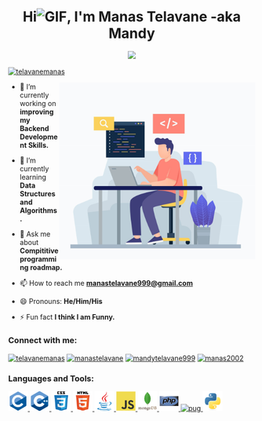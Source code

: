 
<h1 align="center">Hi<img alt="GIF" src="https://github.com/TheDudeThatCode/TheDudeThatCode/raw/master/Assets/Hi.gif?raw=true" width="40vw" style="max-width: 100%;">, I'm Manas Telavane -aka Mandy</h1>
<p align="center">
  <img src="https://readme-typing-svg.demolab.com/?lines=A+{assionate+Compititive+Programmer!;A+Passionate+Full+Stack+Developer!&font=Fira%20Code&center=true&width=380&height=50&duration=4000&pause=1000">
</p>

<p align="left"> <a href="https://twitter.com/telavanemanas" target="blank"><img src="https://img.shields.io/twitter/follow/telavanemanas?logo=twitter&style=for-the-badge" alt="telavanemanas" /></a> </p>
<img align="right" alt="cod" width="400" src="https://raw.githubusercontent.com/manastelavane/imagereadme/main/2842680.jpg">

- 🔭 I’m currently working on **improving my Backend Development Skills.**

- 🌱 I’m currently learning **Data Structures and Algorithms.**

- 💬 Ask me about **Compititive programming roadmap.**

- 📫 How to reach me **manastelavane999@gmail.com**
- 😄 Pronouns: **He/Him/His**

- ⚡ Fun fact **I think I am Funny.**

<h3 align="left">Connect with me:</h3>
<p align="left">
<a href="https://twitter.com/telavanemanas" target="blank"><img align="center" src="https://raw.githubusercontent.com/rahuldkjain/github-profile-readme-generator/master/src/images/icons/Social/twitter.svg" alt="telavanemanas" height="30" width="40" /></a>
<a href="https://linkedin.com/in/manastelavane" target="blank"><img align="center" src="https://raw.githubusercontent.com/rahuldkjain/github-profile-readme-generator/master/src/images/icons/Social/linked-in-alt.svg" alt="manastelavane" height="30" width="40" /></a>
<a href="https://instagram.com/mandytelavane999" target="blank"><img align="center" src="https://raw.githubusercontent.com/rahuldkjain/github-profile-readme-generator/master/src/images/icons/Social/instagram.svg" alt="mandytelavane999" height="30" width="40" /></a>
<a href="https://www.codechef.com/users/manas2002" target="blank"><img align="center" src="https://cdn.jsdelivr.net/npm/simple-icons@3.1.0/icons/codechef.svg" alt="manas2002" height="30" width="40" /></a>
</p>

<h3 align="left">Languages and Tools:</h3>
<p align="left"> <a href="https://www.cprogramming.com/" target="_blank"> <img src="https://raw.githubusercontent.com/devicons/devicon/master/icons/c/c-original.svg" alt="c" width="40" height="40"/> </a> <a href="https://www.w3schools.com/cpp/" target="_blank"> <img src="https://raw.githubusercontent.com/devicons/devicon/master/icons/cplusplus/cplusplus-original.svg" alt="cplusplus" width="40" height="40"/> </a> <a href="https://www.w3schools.com/css/" target="_blank"> <img src="https://raw.githubusercontent.com/devicons/devicon/master/icons/css3/css3-original-wordmark.svg" alt="css3" width="40" height="40"/> </a> <a href="https://www.w3.org/html/" target="_blank"> <img src="https://raw.githubusercontent.com/devicons/devicon/master/icons/html5/html5-original-wordmark.svg" alt="html5" width="40" height="40"/> </a> <a href="https://www.java.com" target="_blank"> <img src="https://raw.githubusercontent.com/devicons/devicon/master/icons/java/java-original.svg" alt="java" width="40" height="40"/> </a> <a href="https://developer.mozilla.org/en-US/docs/Web/JavaScript" target="_blank"> <img src="https://raw.githubusercontent.com/devicons/devicon/master/icons/javascript/javascript-original.svg" alt="javascript" width="40" height="40"/> </a> <a href="https://www.mongodb.com/" target="_blank"> <img src="https://raw.githubusercontent.com/devicons/devicon/master/icons/mongodb/mongodb-original-wordmark.svg" alt="mongodb" width="40" height="40"/> </a> <a href="https://www.php.net" target="_blank"> <img src="https://raw.githubusercontent.com/devicons/devicon/master/icons/php/php-original.svg" alt="php" width="40" height="40"/> </a> <a href="https://pugjs.org" target="_blank"> <img src="https://cdn.worldvectorlogo.com/logos/pug.svg" alt="pug" width="40" height="40"/> </a> <a href="https://www.python.org" target="_blank"> <img src="https://raw.githubusercontent.com/devicons/devicon/master/icons/python/python-original.svg" alt="python" width="40" height="40"/> </a> </p>

<!--
**manastelavane/manastelavane** is a ✨ _special_ ✨ repository because its `README.md` (this file) appears on your GitHub profile.

Here are some ideas to get you started:

- 🔭 I’m currently working on ...
- 🌱 I’m currently learning ...
- 👯 I’m looking to collaborate on ...
- 🤔 I’m looking for help with ...
- 💬 Ask me about ...
- 📫 How to reach me: ...
- 😄 Pronouns: ...
- ⚡ Fun fact: ...
-->
